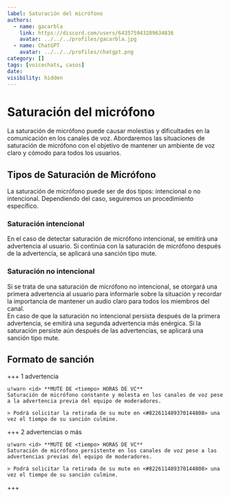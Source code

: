 ```yaml
---
label: Saturación del micrófono
authors:
  - name: gacarbla
    link: https://discord.com/users/643575943289634836
    avatar: ../../../profiles/gacarbla.jpg
  - name: ChatGPT
    avatar: ../../../profiles/chatgpt.png
category: []
tags: [voicechats, casos]
date: 
visibility: hidden
---
```

# Saturación del micrófono
La saturación de micrófono puede causar molestias y dificultades en la comunicación en los canales de voz. Abordaremos las situaciones de saturación de micrófono con el objetivo de mantener un ambiente de voz claro y cómodo para todos los usuarios.

## Tipos de Saturación de Micrófono
La saturación de micrófono puede ser de dos tipos: intencional o no intencional. Dependiendo del caso, seguiremos un procedimiento específico.

### Saturación intencional
En el caso de detectar saturación de micrófono intencional, se emitirá una advertencia al usuario. Si continúa con la saturación de micrófono después de la advertencia, se aplicará una sanción tipo mute.

### Saturación no intencional
Si se trata de una saturación de micrófono no intencional, se otorgará una primera advertencia al usuario para informarle sobre la situación y recordar la importancia de mantener un audio claro para todos los miembros del canal.<br>
En caso de que la saturación no intencional persista después de la primera advertencia, se emitirá una segunda advertencia más enérgica. Si la saturación persiste aún después de las advertencias, se aplicará una sanción tipo mute.

## Formato de sanción
+++ 1 advertencia
```
u!warn <id> **MUTE DE <tiempo> HORAS DE VC**
Saturación de micrófono constante y molesta en los canales de voz pese a la advertencia previa del equipo de moderadores.

> Podrá solicitar la retirada de su mute en <#822611489370144808> una vez el tiempo de su sanción culmine.
```
+++ 2 advertencias o más
```
u!warn <id> **MUTE DE <tiempo> HORAS DE VC**
Saturación de micrófono persistente en los canales de voz pese a las advertencias previas del equipo de moderadores.

> Podrá solicitar la retirada de su mute en <#822611489370144808> una vez el tiempo de su sanción culmine.
```
+++